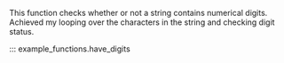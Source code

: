 This function checks whether or not a string contains numerical digits. Achieved my looping over the characters in the string and checking digit status.

::: example_functions.have_digits